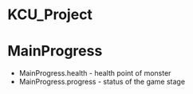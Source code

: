 # KCU_Project
# MainProgress
- MainProgress.health - health point of monster
- MainProgress.progress - status of the game stage
